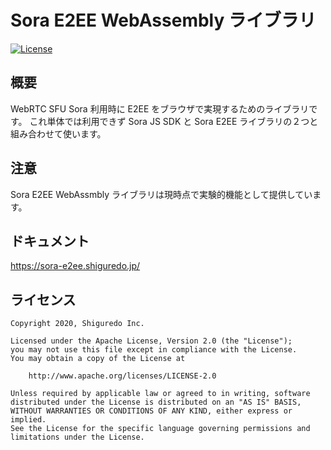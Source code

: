 # Sora E2EE WebAssembly ライブラリ

[![License](https://img.shields.io/badge/License-Apache%202.0-blue.svg)](https://opensource.org/licenses/Apache-2.0)

## 概要

WebRTC SFU Sora 利用時に E2EE をブラウザで実現するためのライブラリです。
これ単体では利用できず Sora JS SDK と Sora E2EE ライブラリの２つと組み合わせて使います。

## 注意

Sora E2EE WebAssmbly ライブラリは現時点で実験的機能として提供しています。


## ドキュメント

https://sora-e2ee.shiguredo.jp/

## ライセンス

```
Copyright 2020, Shiguredo Inc.

Licensed under the Apache License, Version 2.0 (the "License");
you may not use this file except in compliance with the License.
You may obtain a copy of the License at

    http://www.apache.org/licenses/LICENSE-2.0

Unless required by applicable law or agreed to in writing, software
distributed under the License is distributed on an "AS IS" BASIS,
WITHOUT WARRANTIES OR CONDITIONS OF ANY KIND, either express or implied.
See the License for the specific language governing permissions and
limitations under the License.
```
